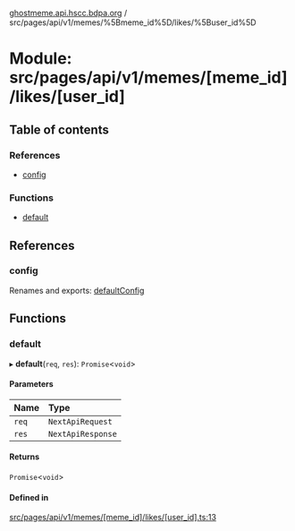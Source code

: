 [ghostmeme.api.hscc.bdpa.org](../README.md) / src/pages/api/v1/memes/%5Bmeme_id%5D/likes/%5Buser_id%5D

# Module: src/pages/api/v1/memes/[meme\_id]/likes/[user\_id]

## Table of contents

### References

- [config](src_pages_api_v1_memes__meme_id__likes__user_id_.md#config)

### Functions

- [default](src_pages_api_v1_memes__meme_id__likes__user_id_.md#default)

## References

### config

Renames and exports: [defaultConfig](src_backend_middleware.md#defaultconfig)

## Functions

### default

▸ **default**(`req`, `res`): `Promise`<`void`\>

#### Parameters

| Name | Type |
| :------ | :------ |
| `req` | `NextApiRequest` |
| `res` | `NextApiResponse` |

#### Returns

`Promise`<`void`\>

#### Defined in

[src/pages/api/v1/memes/[meme_id]/likes/[user_id].ts:13](https://github.com/nhscc/ghostmeme.api.hscc.bdpa.org/blob/86898e9/src/pages/api/v1/memes/[meme_id]/likes/[user_id].ts#L13)
